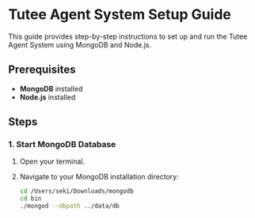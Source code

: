 # Tutee Agent System Setup Guide

This guide provides step-by-step instructions to set up and run the Tutee Agent System using MongoDB and Node.js.

## Prerequisites

- **MongoDB** installed
- **Node.js** installed

## Steps

### 1. Start MongoDB Database

1. Open your terminal.
2. Navigate to your MongoDB installation directory:
   
   ```bash
   cd /Users/seki/Downloads/mongodb
   cd bin
   ./mongod --dbpath ../data/db


